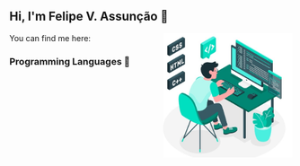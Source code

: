 ## Hi, I'm Felipe V. Assunção 👋

<img align='right' src="https://github.com/assuncaofelipe/assuncaofelipe/blob/main/images/capa.jpg" width="230">



 You can find me here: 
<!-- <p align="center"> You can find me here: <p align="center"> -->

 <!-- 
[<img src="https://img.shields.io/badge/linkedin-%230077B5.svg?&style=for-the-badge&logo=linkedin&logoColor=white" />](https://www.linkedin.com/in/assuncao-felipe/)
[<img src = "https://img.shields.io/badge/instagram-%23E4405F.svg?&style=for-the-badge&logo=instagram&logoColor=white">](https://www.instagram.com/diceloss/) -->

### Programming Languages  :rocket:
